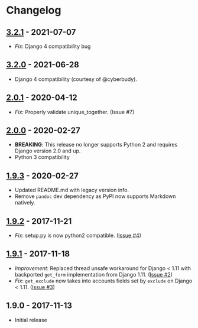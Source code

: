 # Changelog

## [3.2.1] - 2021-07-07
 - _Fix_: Django 4 compatibility bug

## [3.2.0] - 2021-06-28
 - Django 4 compatibility (courtesy of @cyberbudy).

## [2.0.1] - 2020-04-12
 - _Fix_: Properly validate unique_together. (Issue #7)

## [2.0.0] - 2020-02-27
 - **BREAKING**: This release no longer supports Python 2 and requires Django version 2.0 and up.
 - Python 3 compatibility

## [1.9.3] - 2020-02-27
- Updated README.md with legacy version info.
- Remove `pandoc` dev dependency as PyPI now supports Markdown natively.

## [1.9.2] - 2017-11-21
- _Fix_: setup.py is now python2 compatible. ([Issue #4])

## [1.9.1] - 2017-11-18
- _Improvement_: Replaced thread unsafe workaround for Django < 1.11 with backported `get_form` implementation from Django 1.11. ([Issue #2])
- _Fix_: `get_exclude` now takes into accounts fields set by `exclude` on Django < 1.11. ([Issue #3])

## 1.9.0 - 2017-11-13
- Initial release

[3.2.1]: https://github.com/inueni/django-subadmin/compare/3.2.0...3.2.1
[3.2.0]: https://github.com/inueni/django-subadmin/compare/2.0.1...3.2.0
[2.0.1]: https://github.com/inueni/django-subadmin/compare/2.0.0...2.0.1
[2.0.0]: https://github.com/inueni/django-subadmin/compare/1.9.3...2.0.0
[1.9.3]: https://github.com/inueni/django-subadmin/compare/1.9.2...1.9.3
[1.9.2]: https://github.com/inueni/django-subadmin/compare/1.9.1...1.9.2
[1.9.1]: https://github.com/inueni/django-subadmin/compare/1.9.0...1.9.1
[Issue #2]: https://github.com/inueni/django-subadmin/issues/2
[Issue #3]: https://github.com/inueni/django-subadmin/issues/3
[Issue #4]: https://github.com/inueni/django-subadmin/issues/4